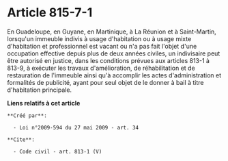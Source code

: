 # Article 815-7-1

En Guadeloupe, en Guyane, en Martinique, à La Réunion et à Saint-Martin, lorsqu'un immeuble indivis à usage d'habitation ou à
usage mixte d'habitation et professionnel est vacant ou n'a pas fait l'objet d'une occupation effective depuis plus de deux
années civiles, un indivisaire peut être autorisé en justice, dans les conditions prévues aux articles 813-1 à 813-9, à
exécuter les travaux d'amélioration, de réhabilitation et de restauration de l'immeuble ainsi qu'à accomplir les actes
d'administration et formalités de publicité, ayant pour seul objet de le donner à bail à titre d'habitation principale.

**Liens relatifs à cet article**

	**Créé par**:

	  - Loi n°2009-594 du 27 mai 2009 - art. 34

	**Cite**:

	  - Code civil - art. 813-1 (V)
